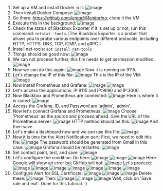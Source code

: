 1) Set up a VM and install Docker in it:
   ![image](https://github.com/iemad/Learning-DevOps-2023/assets/17620076/199d6378-d04d-4513-bee1-72e57e92c1fb)
2) Then install Docker Compose:
   ![image](https://github.com/iemad/Learning-DevOps-2023/assets/17620076/120f76e4-dcab-4513-9a86-8b6772288a00)
3) Go there: _https://github.com/iemad/Monitoring_, clone it the VM
4) Execute this in the background:
   ![image](https://github.com/iemad/Learning-DevOps-2023/assets/17620076/725175ce-6b97-470b-bdbd-52fe71980a89)
5) Check the status of Blackbox Exporter if it is set up or not, run this command: `netstat -tunlp`. (The Blackbox Exporter is a prober that allows you to probe various endpoints over different protocols, including HTTP, HTTPS, DNS, TCP, ICMP, and gRPC.)
6) Install net-tools: `apt install net-tools`
7) Things should be good now:
   ![image](https://github.com/iemad/Learning-DevOps-2023/assets/17620076/ccea1901-3c60-4c52-993f-a122bd7b5955)
8) We can not proceed further, this file needs to get permission modified:
   ![image](https://github.com/iemad/Learning-DevOps-2023/assets/17620076/918a1c19-2a6d-4646-9946-d9bd0cda1f49)
9) Now we can do this again:
    ![image](https://github.com/iemad/Learning-DevOps-2023/assets/17620076/71ad48f6-2158-4049-a08c-ef66214a9a8a)
   Now it is running on 9115.
10) Let's change the IP of this file:
    ![image](https://github.com/iemad/Learning-DevOps-2023/assets/17620076/fd661d76-16df-4787-8e3e-addbf05ef8f8)
    This is the IP of the VM:
    ![image](https://github.com/iemad/Learning-DevOps-2023/assets/17620076/74890f05-a14d-4625-a161-5f93f82cc736)
11) Now install Prometheus and Grafana:
    ![image](https://github.com/iemad/Learning-DevOps-2023/assets/17620076/ba7bc942-aa26-40bf-842b-b6e6e8c4c265)
    ![image](https://github.com/iemad/Learning-DevOps-2023/assets/17620076/f5d9494d-733b-476c-a9a8-66febd6ea125)
12) Let's access the applications: IP:9115 and IP:9090 and IP:3000
13) Now Blackbox and Prometheus are connected:
    ![image](https://github.com/iemad/Learning-DevOps-2023/assets/17620076/a3ba4497-ad09-4ca6-9dd3-3cc7d4231655)
    Here is where it is stated:
    ![image](https://github.com/iemad/Learning-DevOps-2023/assets/17620076/32444039-02f1-4dd5-bebc-49efbdcdef29)
14) Access the Grafana, ID, and Password are 'admin', 'admin'.
15) Now let's connect Grafana and Prometheus:
    ![image](https://github.com/iemad/Learning-DevOps-2023/assets/17620076/3ddf4e6d-3ce4-42f8-a805-c6792204f94a)
    Choose 'Prometheus' as the source and proceed ahead.
    Give the URL of the Prometheus server:
    ![image](https://github.com/iemad/Learning-DevOps-2023/assets/17620076/66a7a111-a3b4-475c-8f1d-ee26a5cce344)
    HTTP method should be this:
    ![image](https://github.com/iemad/Learning-DevOps-2023/assets/17620076/364cdb7a-7e9e-472a-b26f-2af1ded18884)
    And then save.
16) Let's make a dashboard now and we can use this file:
    ![image](https://github.com/iemad/Learning-DevOps-2023/assets/17620076/0b1a0824-6984-4ea7-96b1-16fd238084cd)
17) Now it is time for the Alert Notification part:
    First, we need to edit this file:
    ![image](https://github.com/iemad/Learning-DevOps-2023/assets/17620076/de52eff2-4ae8-4744-9450-f61627e9a07b)
    The password should be generated from Gmail in this case:
    ![image](https://github.com/iemad/Learning-DevOps-2023/assets/17620076/17a8a885-4bfc-4188-bd9a-78470f99c128)
    Grafana should be restarted:
    ![image](https://github.com/iemad/Learning-DevOps-2023/assets/17620076/edd5812b-32ec-448e-8f78-d73f14d05018)
18) Set contact point, test, and save:
    ![image](https://github.com/iemad/Learning-DevOps-2023/assets/17620076/71e2c12c-377d-4b92-9f08-d1646009a57f)
19) Let's configure the condition:
    Go here:
    ![image](https://github.com/iemad/Learning-DevOps-2023/assets/17620076/554180a8-46d1-40cf-bc31-59f24ffcf6b6)
    ![image](https://github.com/iemad/Learning-DevOps-2023/assets/17620076/c1e94dd0-6879-401b-8cfb-69de3f7bffae)
    ![image](https://github.com/iemad/Learning-DevOps-2023/assets/17620076/d234abde-7ee2-4c4f-861c-17b7edb02c28)
    Here Google will show an error but GitHub will not:
    ![image](https://github.com/iemad/Learning-DevOps-2023/assets/17620076/8608f6a1-f7e4-4469-82a6-378533420c15)
    Let's proceed:
    ![image](https://github.com/iemad/Learning-DevOps-2023/assets/17620076/d6a6e71e-23c1-4747-995f-bb913dc3d63a)
    ![image](https://github.com/iemad/Learning-DevOps-2023/assets/17620076/892feab9-fea9-4505-a4b9-8338f46557ae)
    ![image](https://github.com/iemad/Learning-DevOps-2023/assets/17620076/e27d9786-ad82-493c-b7fe-e8459c4acedb)
    ![image](https://github.com/iemad/Learning-DevOps-2023/assets/17620076/62cb239f-10a4-407b-96b4-b08ec86b893c)
    ![image](https://github.com/iemad/Learning-DevOps-2023/assets/17620076/b493618a-d57b-4d78-b881-dbd63a4aa4fb)
    ![image](https://github.com/iemad/Learning-DevOps-2023/assets/17620076/06a8fd2a-212c-41af-b661-0ee9401cd9b0)
    ![image](https://github.com/iemad/Learning-DevOps-2023/assets/17620076/dd9b00ba-b95c-4931-b673-ac81e6259db2)
20) Configure Alert for SSL Certificate:
    ![image](https://github.com/iemad/Learning-DevOps-2023/assets/17620076/21fa1e41-9771-4d18-b9a4-a03335581daf)
    ![image](https://github.com/iemad/Learning-DevOps-2023/assets/17620076/7eaf22e1-b427-4489-82b1-eba1e4633c31)
    ![image](https://github.com/iemad/Learning-DevOps-2023/assets/17620076/c43a7a80-e124-4f76-8c51-d76713b498c8)
    Delete these:
    ![image](https://github.com/iemad/Learning-DevOps-2023/assets/17620076/54613dd3-6641-48e0-a01f-fe5d7c3eaa0d)
    Then:
    ![image](https://github.com/iemad/Learning-DevOps-2023/assets/17620076/d7d4a6de-d49a-45da-b255-88d404476138)
    ![image](https://github.com/iemad/Learning-DevOps-2023/assets/17620076/6e65554f-c514-4849-ab49-bcd7c11ed7f4)
    ![image](https://github.com/iemad/Learning-DevOps-2023/assets/17620076/77aa6879-7c13-468a-83a2-0e46b0f64410)
    Well, click on 'Save rule and exit'. Done for this tutorial. :) 
